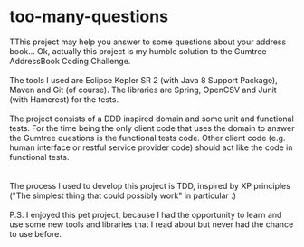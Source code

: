 too-many-questions
==================

TThis project may help you answer to some questions about your address book... Ok, actually this project is my humble solution to the Gumtree AddressBook Coding Challenge.
<br><br>
The tools I used are Eclipse Kepler SR 2 (with Java 8 Support Package), Maven and Git (of course).
The libraries are Spring, OpenCSV and Junit (with Hamcrest) for the tests.
<br><br>
The project consists of a DDD inspired domain and some unit and functional tests. For the time being the only client code that uses the domain to answer the Gumtree questions is the functional tests code. Other client code (e.g. human interface or restful service provider code) should act like the code in functional tests.  
<br><br>
The process I used to develop this project is TDD, inspired by XP principles ("The simplest thing that could possibly work" in particular :) 
<br><br>
P.S. I enjoyed this pet project, because I had the opportunity to learn and use some new tools and libraries that I read about but never had the chance to use before. 
